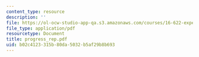 ```yaml
---
content_type: resource
description: ''
file: https://ol-ocw-studio-app-qa.s3.amazonaws.com/courses/16-622-experimental-projects-ii-fall-2003/b02c4123315b80da5032b5af29b8b693_progress_rep.pdf
file_type: application/pdf
resourcetype: Document
title: progress_rep.pdf
uid: b02c4123-315b-80da-5032-b5af29b8b693
---
```

